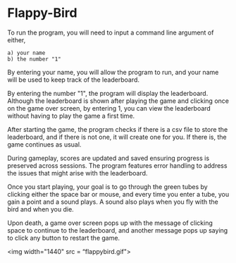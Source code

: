 # Flappy-Bird
To run the program, you will need to input a command line argument of either, 
	
	a) your name
	b) the number "1"

By entering your name, you will allow the program to run, and your name will be used to keep track of the leaderboard.

By entering the number "1", the program will display the leaderboard. Although the leaderboard is shown after playing the game and clicking once on the game over screen, by entering 1, you can view the leaderboard without having to play the game a first time.

After starting the game, the program checks if there is a csv file to store the leaderboard, and if there is not one, it will create one for you. If there is, the game continues as usual. 

During gameplay, scores are updated and saved ensuring progress is preserved across sessions. The program features error handling to address the issues that might arise with the leaderboard. 

Once you start playing, your goal is to go through the green tubes by clicking either the space bar or mouse, and every time you enter a tube, you gain a point and a sound plays. A sound also plays when you fly with the bird and when you die. 

Upon death, a game over screen pops up with the message of clicking space to continue to the leaderboard, and another message pops up saying to click any button to restart the game. 

<img width="1440" src = “flappybird.gif">

